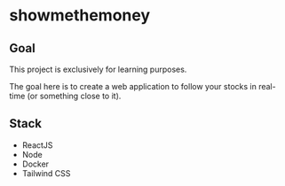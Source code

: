 # showmethemoney

## Goal

This project is exclusively for learning purposes.

The goal here is to create a web application to follow your stocks in real-time (or something close to it). 

## Stack

- ReactJS
- Node
- Docker
- Tailwind CSS
